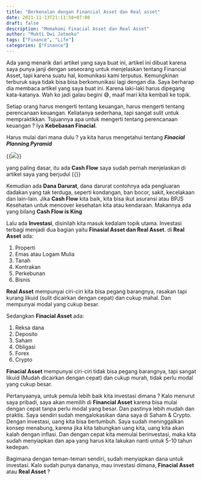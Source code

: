 ```yaml
---
title: "Berkenalan dengan Financial Asset dan Real asset"
date: 2021-11-13T21:11:58+07:00
draft: false
description: "Memahami Finacial Asset dan Real Asset"
author: "Mukti Dwi Jatmoko"
tags: ["Finance", "Life"]
categories: ["Finance"]
---
```


Ada yang menarik dari artikel yang saya buat ini, artikel ini dibuat karena saya punya janji dengan seseorang untuk menjelaskan tentang Financial Asset, tapi karena suatu hal, komunikasi kami terputus. Kemungkinan terburuk saya tidak bisa bisa berkomunikasi lagi dengan dia. Saya berharap dia membaca artikel yang saya buat ini. Karena laki-laki harus dipegang kata-katanya. Wah ko jadi galau begini 😅, maaf mari kita kembali ke topik.

Setiap orang harus mengerti tentang keuangan, harus mengerti tentang perencanaan keuangan. Keliatanya sederhana, tapi sangat sulit untuk mempraktikkan. Tujuannya apa untuk mengerti tentang perencanaan keuangan ? Iya **Kebebasan Finacial**.

Harus mulai dari mana dulu ? ya kita harus mengetahui tentang ***Finacial Planning Pyramid***

{{<image src="https://lh3.googleusercontent.com/WsoywjlqADooO3K1Nql9SJ5WcSYbtMA-ZJUjZsvS1vcINaZxt-PYXfgqkF6ep9zGXrHlBwB_1-zpjr5Dje538p3VOv9nsQ93pCXUNP94ieDD4MhP0agFfqU9uTyx2h2RoaQOi9UO7PWNz5CDQ0fyAK_ecej_DyO-a-3uyh4GHU4fWIDJQBdsPoPYiEKSKTJPdNoOVNdukVECnj03lTfGOk6KLu7bm4yOtLcJ9ZQrcKbZHokO60ioMt-NxbG2sMoH-cY8C6ERZ35dfE_gIPhfQVF-Q8SvhOOHv61tHA-UWneiv30gys17ScCpU9onx1ZOJHMEdnBYT7o4oQ_BB2N-_LLjO2YqRj61f53cLH86NrED2eqasaePbAUZ6XM1wSitSkPgt7HMIb4ERYRlhNj9a3PwOyYtpXTybiNvfUa4bjzOlZ_YQip2b5xzE7SSm8sZtkwxEw-fufT19ZKkbViJdtIMI-nEXfSyxk6zW72XixO1kIA0fSjf6vyZzcAgsfFp_1yugjZRz7m9nlY7K-m-xLjWQRfEyTs7Qgmo7_JhICZQ0v6RP6XyTNP2X7eluiZ_z7owvx8Vi54x2RaNApPfCzqro7d4pEMm10lNfyKSmw58IsfmJTSWmE0tkyWpkIRl9TDW3TNWcPuoTiBHCVc88ZFu-tNl8fqvGFv56Oi09aMcHp4q2gN7z6DUcXk8Bzd5oFcQ6IJw5OC_3O7T1CxgQ9hgWg=w1508-h666-no?authuser=0">}}

yang paling dasar, itu ada **Cash Flow** saya sudah pernah menjelaskan di artikel saya yang berjudul {{<link href="https://muktistorytelling.netlify.app/mencatat_pengluaran_sehari2/" content=CashFlow title="Cash Flow">}}

Kemudian ada **Dana Darurat**, dana darurat contohnya ada pengluaran dadakan yang tak terduga, seperti kondangan, ban bocor, sakit, kecelakaan dan lain-lain. Jika **Cash Flow** kita baik, kita bisa ikut asuransi atau BPJS Kesehatan untuk mencover kesehatan kita atau kendaraan. Makannya ada yang bilang **Cash Flow is King**

Lalu ada **Investasi**, disinilah kita masuk kedalam topik utama. Investasi terbagi menjadi dua bagian yaitu **Finasial Asset dan Real Asset**.
di **Real Asset** ada:
1. Properti
2. Emas atau Logam Mulia
3. Tanah
4. Kontrakan
5. Perkebunan
6. Bisnis

**Real Asset** mempunyai ciri-ciri kita bisa pegang barangnya, rasakan tapi kurang likuid (sulit dicairkan dengan cepat) dan cukup mahal. Dan mempunyai modal yang cukup besar.

Sedangkan **Finacial Asset** ada:
1. Reksa dana
2. Deposito
3. Saham
4. Obligasi
5. Forex
6. Crypto

**Finacial Asset** mempunyai ciri-ciri tidak bisa pegang barangnya, tapi sangat likuid (Mudah dicairkan dengan cepat) dan cukup murah, tidak perlu modal yang cukup besar.

Pertanyaanya, untuk pemula lebih baik kita investasi dimana ? Kalo menurut saya pribadi, saya akan memilih di **Financial Asset** karena bisa mulai dengan cepat tanpa perlu modal yang besar. Dan pastinya lebih mudah dan praktis. Saya sendiri sudah mengalokasikan dana saya di Saham & Crypto. Dengan investasi, uang kita bisa bertumbuh. Saya sudah meninggalkan konsep menabung, karena jika kita tabungkan uang kita, uang kita akan kalah dengan inflasi. Dan dengan cepat kita memulai berinvestasi, maka kita sudah menyiapkan dan apa yang harus kita lakukan nanti untuk 5-10 tahun kedepan.

Bagimana dengan teman-teman sendiri, sudah menyiapkan dana untuk investasi. Kalo sudah punya dananya, mau investasi dimana, **Finacial Asset** atau **Real Asset** ?





